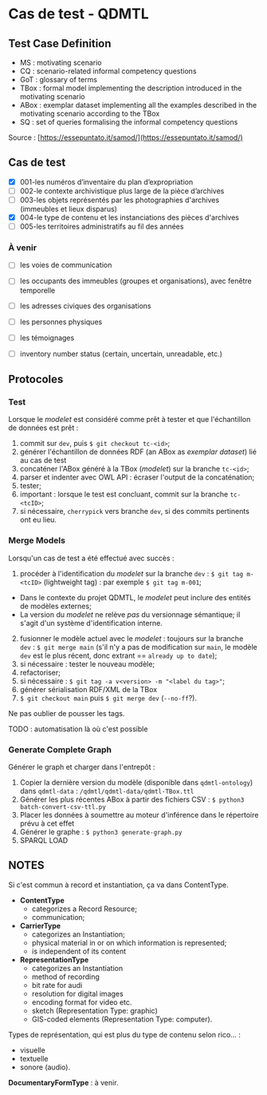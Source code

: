 # Cas de test - QDMTL

## Test Case Definition

- MS : motivating scenario
- CQ : scenario-related informal competency questions
- GoT : glossary of terms
- TBox : formal model implementing the description introduced in the motivating scenario
- ABox : exemplar dataset implementing all the examples described in the motivating scenario according to the TBox
- SQ : set of queries formalising the informal competency questions

Source : [https://essepuntato.it/samod/](https://essepuntato.it/samod/)

## Cas de test

- [x] 001-les numéros d’inventaire du plan d’expropriation
- [ ] 002-le contexte archivistique plus large de la pièce d’archives
- [ ] 003-les objets représentés par les photographies d'archives (immeubles et lieux disparus)
- [x] 004-le type de contenu et les instanciations des pièces d'archives
- [ ] 005-les territoires administratifs au fil des années

### À venir

- [ ] les voies de communication
- [ ] les occupants des immeubles (groupes et organisations), avec fenêtre temporelle
- [ ] les adresses civiques des organisations
- [ ] les personnes physiques
- [ ] les témoignages
- [ ] inventory number status (certain, uncertain, unreadable, etc.)


## Protocoles

### Test

Lorsque le *modelet* est considéré comme prêt à tester et que l'échantillon de données est prêt :

1. commit sur `dev`, puis `$ git checkout tc-<id>`;
2. générer l'échantillon de données RDF (an ABox as *exemplar dataset*) lié au cas de test
3. concaténer l'ABox généré à la TBox (*modelet*) sur la branche `tc-<id>`;
4. parser et indenter avec OWL API : écraser l'output de la concaténation;
5. tester;
6. important : lorsque le test est concluant, commit sur la branche `tc-<tcID>`;
7. si nécessaire, `cherrypick` vers branche `dev`, si des commits pertinents ont eu lieu.

### Merge Models

Lorsqu'un cas de test a été effectué avec succès :

1. procéder à l'identification du *modelet* sur la branche `dev` : `$ git tag m-<tcID>` (lightweight tag) : par exemple `$ git tag m-001`;
  - Dans le contexte du projet QDMTL, le *modelet* peut inclure des entités de modèles externes;
  - La version du *modelet* ne relève *pas* du versionnage sémantique; il s'agit d'un système d'identification interne.
2. fusionner le modèle actuel avec le *modelet* : toujours sur la branche `dev` : `$ git merge main` (s'il n'y a pas de modification sur `main`, le modèle `dev` est le plus récent, donc extrant == `already up to date`);
3. si nécessaire : tester le nouveau modèle;
4. refactoriser;
5. si nécessaire : `$ git tag -a v<version> -m "<label du tag>"`;
6. générer sérialisation RDF/XML de la TBox
7. `$ git checkout main` puis `$ git merge dev` (`--no-ff`?).

Ne pas oublier de pousser les tags.

TODO : automatisation là où c'est possible

### Generate Complete Graph

Générer le graph et charger dans l'entrepôt :

1. Copier la dernière version du modèle (disponible dans `qdmtl-ontology`) dans `qdmtl-data` : `/qdmtl/qdmtl-data/qdmtl-TBox.ttl`
2. Générer les plus récentes ABox à partir des fichiers CSV : `$ python3 batch-convert-csv-ttl.py`
3. Placer les données à soumettre au moteur d'inférence dans le répertoire prévu à cet effet
4. Générer le graphe : `$ python3 generate-graph.py`
5. SPARQL LOAD

## NOTES

Si c'est commun à record et instantiation, ça va dans ContentType.

- **ContentType**
  - categorizes a Record Resource;
  - communication;
- **CarrierType**
  - categorizes an Instantiation;
  - physical material in or on which information is represented;
  - is independent of its content
- **RepresentationType**
  - categorizes an Instantiation
  - method of recording
  - bit rate for audi
  - resolution for digital images
  - encoding format for video etc.
  - sketch (Representation Type: graphic)
  - GIS-coded elements (Representation Type: computer).

Types de représentation, qui est plus du type de contenu selon rico... :

- visuelle
- textuelle
- sonore (audio).

**DocumentaryFormType** : à venir.